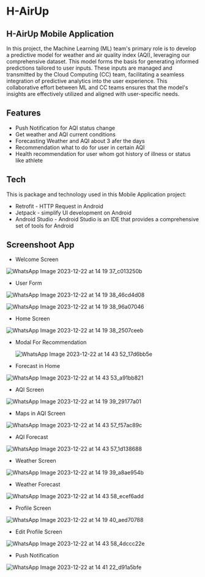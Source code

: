 # H-AirUp
## H-AirUp Mobile Application
In this project, the Machine Learning (ML) team's primary role is to develop a predictive model for weather and air quality index (AQI), leveraging our comprehensive dataset. This model forms the basis for generating informed predictions tailored to user inputs. These inputs are managed and transmitted by the Cloud Computing (CC) team, facilitating a seamless integration of predictive analytics into the user experience. This collaborative effort between ML and CC teams ensures that the model's insights are effectively utilized and aligned with user-specific needs.
## Features
- Push Notification for AQI status change
- Get weather and AQI current conditions 
- Forecasting Weather and AQI about 3 afer the days
- Recommendation what to do for user in certain AQI
- Health recommendation for user whom got history of illness or status like athlete

## Tech
This is package and technology used in this Mobile Application project:
- Retrofit -  HTTP Request in Android
- Jetpack - simplify UI development on Android
- Android Studio - Android Studio is an IDE that provides a comprehensive set of tools for Android

## Screenshoot App
-  Welcome Screen

![WhatsApp Image 2023-12-22 at 14 19 37_c013250b](https://github.com/Hanhan73/HAirUp/assets/96176429/555a09e1-dd1b-48e0-9f57-6fcfc9e36003)

- User Form

![WhatsApp Image 2023-12-22 at 14 19 38_46cd4d08](https://github.com/Hanhan73/HAirUp/assets/96176429/0da0e757-d943-4b57-ae15-650ac5289d9a)

![WhatsApp Image 2023-12-22 at 14 19 38_96a07046](https://github.com/Hanhan73/HAirUp/assets/96176429/8cc27394-2d36-4a96-bd08-6dc1e1cdf991)

- Home Screen

![WhatsApp Image 2023-12-22 at 14 19 38_2507ceeb](https://github.com/Hanhan73/HAirUp/assets/96176429/204aa28d-9ea2-4478-8d75-a12f810fa665)

- Modal For Recommendation

  ![WhatsApp Image 2023-12-22 at 14 43 52_17d6bb5e](https://github.com/Hanhan73/HAirUp/assets/96176429/199769cc-cc04-4e7b-8e36-09d9859d38fe)

- Forecast in Home

![WhatsApp Image 2023-12-22 at 14 43 53_a91bb821](https://github.com/Hanhan73/HAirUp/assets/96176429/c0ba38c1-6de0-4ac3-95f7-2ad4fb420c55)


- AQI Screen

![WhatsApp Image 2023-12-22 at 14 19 39_29177a01](https://github.com/Hanhan73/HAirUp/assets/96176429/d845538f-7714-45b1-b878-9d06e35582bb)


- Maps in AQI Screen

![WhatsApp Image 2023-12-22 at 14 43 57_f57ac89c](https://github.com/Hanhan73/HAirUp/assets/96176429/efa45932-1f0c-4a49-9591-bd3503d050e6)

- AQI Forecast

![WhatsApp Image 2023-12-22 at 14 43 57_1d138688](https://github.com/Hanhan73/HAirUp/assets/96176429/8546cd48-47a7-4385-870f-d245124188d8)

- Weather Screen

![WhatsApp Image 2023-12-22 at 14 19 39_a8ae954b](https://github.com/Hanhan73/HAirUp/assets/96176429/c5146036-498b-46fc-964e-20f77628cd92)


- Weather Forecast

![WhatsApp Image 2023-12-22 at 14 43 58_ecef6add](https://github.com/Hanhan73/HAirUp/assets/96176429/fb0f1e37-ab17-4b1d-990a-c46f35986102)


- Profile Screen

![WhatsApp Image 2023-12-22 at 14 19 40_aed70788](https://github.com/Hanhan73/HAirUp/assets/96176429/3abc5586-a11c-4c56-8323-274889ac7d32)

- Edit Profile Screen

![WhatsApp Image 2023-12-22 at 14 43 58_4dccc22e](https://github.com/Hanhan73/HAirUp/assets/96176429/4cfc5a21-4518-4173-bab9-4ccd5dec05c5)


- Push Notification

![WhatsApp Image 2023-12-22 at 14 41 22_d91a5bfe](https://github.com/Hanhan73/HAirUp/assets/96176429/02c886d2-4360-4ae7-8631-4207fd012b01)


